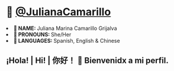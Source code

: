 # 🌼 [@JulianaCamarillo](https://www.linkedin.com/in/juliana-marina-camarillo-grijalva-44b009335/)


<li><b> 👤 NAME: </b> Juliana Marina Camarillo Grijalva </li>
<li><b> 🌼 PRONOUNS: </b> She/Her </li>
<li><b> 📣 LANGUAGES: </b> Spanish, English & Chinese </li>


## ¡Hola! | Hi! | 你好！ 👋 Bienvenidx a mi perfil.

<!--
**juliana-camarillo/juliana-camarillo** is a ✨ _special_ ✨ repository because its `README.md` (this file) appears on your GitHub profile.

Here are some ideas to get you started:

- 🔭 I’m currently working on ...
- 🌱 I’m currently learning ...
- 👯 I’m looking to collaborate on ...
- 🤔 I’m looking for help with ...
- 💬 Ask me about ...
- 📫 How to reach me: ...
- 😄 Pronouns: ...
- ⚡ Fun fact: ...
-->

